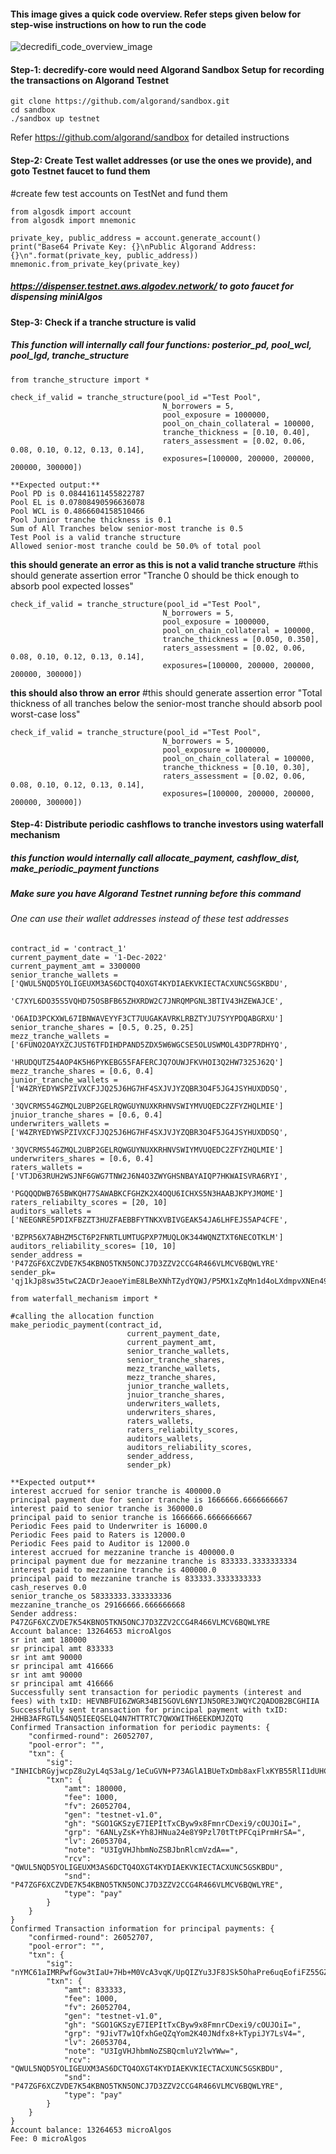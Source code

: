 #### This image gives a quick code overview. Refer steps given below for step-wise instructions on how to run the code

![decredifi_code_overview_image](DeCrediFi_Code_Demo.gif?=250x250 "DeCrediFi_Code_Overview")


#### Step-1: decredify-core would need Algorand Sandbox Setup for recording the transactions on Algorand Testnet
```
git clone https://github.com/algorand/sandbox.git
cd sandbox
./sandbox up testnet
```
Refer https://github.com/algorand/sandbox for detailed instructions


#### Step-2: Create Test wallet addresses (or use the ones we provide), and goto Testnet faucet to fund them
#create few test accounts on TestNet and fund them
```
from algosdk import account
from algosdk import mnemonic

private_key, public_address = account.generate_account()
print("Base64 Private Key: {}\nPublic Algorand Address: {}\n".format(private_key, public_address))
mnemonic.from_private_key(private_key)
```
##### https://dispenser.testnet.aws.algodev.network/ to goto faucet for dispensing miniAlgos


#### Step-3: Check if a tranche structure is valid
##### This function will internally call four functions: posterior_pd, pool_wcl, pool_lgd, tranche_structure
```
from tranche_structure import *

check_if_valid = tranche_structure(pool_id ="Test Pool",
                                  N_borrowers = 5,
                                  pool_exposure = 1000000,
                                  pool_on_chain_collateral = 100000,
                                  tranche_thickness = [0.10, 0.40],
                                  raters_assessment = [0.02, 0.06, 0.08, 0.10, 0.12, 0.13, 0.14],
                                  exposures=[100000, 200000, 200000, 200000, 300000])
                                  
**Expected output:**
Pool PD is 0.08441611455822787
Pool EL is 0.07808490596636078
Pool WCL is 0.4866604158510466
Pool Junior tranche thickness is 0.1
Sum of All Tranches below senior-most tranche is 0.5
Test Pool is a valid tranche structure
Allowed senior-most tranche could be 50.0% of total pool
```

**this should generate an error as this is not a valid tranche structure**
#this should generate assertion error "Tranche 0 should be thick enough to absorb pool expected losses"
```
check_if_valid = tranche_structure(pool_id ="Test Pool",
                                  N_borrowers = 5,
                                  pool_exposure = 1000000,
                                  pool_on_chain_collateral = 100000,
                                  tranche_thickness = [0.050, 0.350],
                                  raters_assessment = [0.02, 0.06, 0.08, 0.10, 0.12, 0.13, 0.14],
                                  exposures=[100000, 200000, 200000, 200000, 300000])
 ```
                                  
**this should also throw an error**
#this should generate assertion error "Total thickness of all tranches below the senior-most tranche should absorb pool worst-case loss"
```
check_if_valid = tranche_structure(pool_id ="Test Pool",
                                  N_borrowers = 5,
                                  pool_exposure = 1000000,
                                  pool_on_chain_collateral = 100000,
                                  tranche_thickness = [0.10, 0.30],
                                  raters_assessment = [0.02, 0.06, 0.08, 0.10, 0.12, 0.13, 0.14],
                                  exposures=[100000, 200000, 200000, 200000, 300000])
 ```                                
#### Step-4: Distribute periodic cashflows to tranche investors using waterfall mechanism
##### this function would internally call allocate_payment, cashflow_dist, make_periodic_payment functions
##### Make sure you have Algorand Testnet running before this command
  
###### One can use their wallet addresses instead of these test addresses
```
contract_id = 'contract_1'
current_payment_date = '1-Dec-2022'
current_payment_amt = 3300000
senior_tranche_wallets = ['QWUL5NQD5YOLIGEUXM3AS6DCTQ4OXGT4KYDIAEKVKIECTACXUNC5GSKBDU',
                          'C7XYL6DO35S5VQHD75OSBFB65ZHXRDW2C7JNRQMPGNL3BTIV43HZEWAJCE',
                          'O6AID3PCKXWL67IBNWAVEYYF3CT7UUGAKAVRKLRBZTYJU7SYYPDQABGRXU']
senior_tranche_shares = [0.5, 0.25, 0.25]
mezz_tranche_wallets = ['6FUNO2OAYXZCJUST6TFDIHDPAND5ZDX5W6WGCSE5OLUSWMOL43DP7RDHYQ',
                        'HRUDQUTZ54AOP4K5H6PYKEBG55FAFERCJQ7OUWJFKVHOI3Q2HW7325J62Q']
mezz_tranche_shares = [0.6, 0.4]
junior_tranche_wallets = ['W4ZRYEDYWSPZIVXCFJJQ25J6HG7HF4SXJVJYZQBR3O4F5JG4JSYHUXDDSQ',
                         '3QVCRMS54GZMQL2UBP2GELRQWGUYNUXKRHNVSWIYMVUQEDC2ZFYZHQLMIE']
jnuior_tranche_shares = [0.6, 0.4]
underwriters_wallets = ['W4ZRYEDYWSPZIVXCFJJQ25J6HG7HF4SXJVJYZQBR3O4F5JG4JSYHUXDDSQ',
                         '3QVCRMS54GZMQL2UBP2GELRQWGUYNUXKRHNVSWIYMVUQEDC2ZFYZHQLMIE']
underwriters_shares = [0.6, 0.4]
raters_wallets = ['VTJD63RUH2WSJNF6GWG7TNW2J6N4O3ZWYGHSNBAYAIQP7HKWAISVRA6RYI',
                  'PGQQQDWB765BWKQH77SAWABKCFGHZK2X4OQU6ICHXS5N3HAABJKPYJMOME']
raters_reliabilty_scores = [20, 10]
auditors_wallets = ['NEEGNRE5PDIXFBZZT3HUZFAEBBFYTNKXVBIVGEAK54JA6LHFEJS5AP4CFE',
                   'BZPR56X7ABHZM5CT6P2FNRTLUMTUGPXP7MUQLOK344WQNZTXT6NECOTKLM']
auditors_reliability_scores= [10, 10]
sender_address = 'P47ZGF6XCZVDE7K54KBNO5TKN5ONCJ7D3ZZV2CCG4R466VLMCV6BQWLYRE'
sender_pk= 'qj1kJp8sw35twC2ACDrJeaoeYimE8LBeXNhTZydYQWJ/P5MX1xZqMn1d4oLXdmpvXNEn495zXQhG5HnvVWwVfA=='

from waterfall_mechanism import *

#calling the allocation function
make_periodic_payment(contract_id,
                          current_payment_date,
                          current_payment_amt,
                          senior_tranche_wallets,
                          senior_tranche_shares,
                          mezz_tranche_wallets,
                          mezz_tranche_shares,
                          junior_tranche_wallets,
                          jnuior_tranche_shares,
                          underwriters_wallets,
                          underwriters_shares,
                          raters_wallets,
                          raters_reliabilty_scores,
                          auditors_wallets,
                          auditors_reliability_scores,
                          sender_address,
                          sender_pk)
                          
**Expected output**
interest accrued for senior tranche is 400000.0
principal payment due for senior tranche is 1666666.6666666667
interest paid to senior tranche is 360000.0
principal paid to senior tranche is 1666666.6666666667
Periodic Fees paid to Underwriter is 16000.0
Periodic Fees paid to Raters is 12000.0
Periodic Fees paid to Auditor is 12000.0
interest accrued for mezzanine tranche is 400000.0
principal payment due for mezzanine tranche is 833333.3333333334
interest paid to mezzanine tranche is 400000.0
principal paid to mezzanine tranche is 833333.3333333333
cash_reserves 0.0
senior_tranche_os 58333333.333333336
mezzanine_tranche_os 29166666.666666668
Sender address: P47ZGF6XCZVDE7K54KBNO5TKN5ONCJ7D3ZZV2CCG4R466VLMCV6BQWLYRE
Account balance: 13264653 microAlgos
sr int amt 180000
sr principal amt 833333
sr int amt 90000
sr principal amt 416666
sr int amt 90000
sr principal amt 416666
Successfully sent transaction for periodic payments (interest and fees) with txID: HEVNBFUI6ZWGR34BI5GOVL6NYIJN5ORE3JWQYC2QADOB2BCGHIIA
Successfully sent transaction for principal payment with txID: 2HHB3AFRGTL54NQ5IEEQSELQ4N7HTTRTC7QWXWITH6EEKDMJZQTQ
Confirmed Transaction information for periodic payments: {
    "confirmed-round": 26052707,
    "pool-error": "",
    "txn": {
        "sig": "INHICbRGyjwcpZ8u2yL4qS3aLg/1eCuGVN+P73AGlA1BUeTxDmb8axFlxKYB55RlI1dUHCy6MgjkQJNpTn8cBQ==",
        "txn": {
            "amt": 180000,
            "fee": 1000,
            "fv": 26052704,
            "gen": "testnet-v1.0",
            "gh": "SGO1GKSzyE7IEPItTxCByw9x8FmnrCDexi9/cOUJOiI=",
            "grp": "6ANLyZsK+Yh8JHNua24e8Y9Pzl70tTtPFCqiPrmHrSA=",
            "lv": 26053704,
            "note": "U3IgVHJhbmNoZSBJbnRlcmVzdA==",
            "rcv": "QWUL5NQD5YOLIGEUXM3AS6DCTQ4OXGT4KYDIAEKVKIECTACXUNC5GSKBDU",
            "snd": "P47ZGF6XCZVDE7K54KBNO5TKN5ONCJ7D3ZZV2CCG4R466VLMCV6BQWLYRE",
            "type": "pay"
        }
    }
}
Confirmed Transaction information for principal payments: {
    "confirmed-round": 26052707,
    "pool-error": "",
    "txn": {
        "sig": "nYMC61aIMRPwfGow3tIaU+7Hb+M0VcA3vqK/UpQIZYu3JF8JSk5OhaPre6uqEofiFZ55GZGqi4vFjxgPwLgfBA==",
        "txn": {
            "amt": 833333,
            "fee": 1000,
            "fv": 26052704,
            "gen": "testnet-v1.0",
            "gh": "SGO1GKSzyE7IEPItTxCByw9x8FmnrCDexi9/cOUJOiI=",
            "grp": "9JivT7w1QfxhGeQZqYom2K40JNdfx8+kTypiJY7LsV4=",
            "lv": 26053704,
            "note": "U3IgVHJhbmNoZSBQcmluY2lwYWw=",
            "rcv": "QWUL5NQD5YOLIGEUXM3AS6DCTQ4OXGT4KYDIAEKVKIECTACXUNC5GSKBDU",
            "snd": "P47ZGF6XCZVDE7K54KBNO5TKN5ONCJ7D3ZZV2CCG4R466VLMCV6BQWLYRE",
            "type": "pay"
        }
    }
}
Account balance: 13264653 microAlgos
Fee: 0 microAlgos
```

